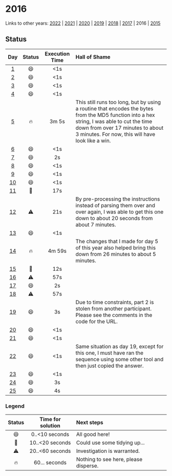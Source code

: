 # 2016

Links to other years: 
[2022](https://github.com/Wave39/AdventOfCode/blob/master/AdventOfCode/Puzzles/2022/README.md) |
[2021](https://github.com/Wave39/AdventOfCode/blob/master/AdventOfCode/Puzzles/2021/README.md) |
[2020](https://github.com/Wave39/AdventOfCode/blob/master/AdventOfCode/Puzzles/2020/README.md) |
[2019](https://github.com/Wave39/AdventOfCode/blob/master/AdventOfCode/Puzzles/2019/README.md) |
[2018](https://github.com/Wave39/AdventOfCode/blob/master/AdventOfCode/Puzzles/2018/README.md) |
[2017](https://github.com/Wave39/AdventOfCode/blob/master/AdventOfCode/Puzzles/2017/README.md) |
2016 |
[2015](https://github.com/Wave39/AdventOfCode/blob/master/AdventOfCode/Puzzles/2015/README.md)

## Status

| Day | Status | Execution Time | Hall of Shame |
| :---: | :---: | :---: | :--- |
| [1](https://adventofcode.com/2016/day/1) | :smile: | <1s |
| [2](https://adventofcode.com/2016/day/2) | :smile: | <1s |
| [3](https://adventofcode.com/2016/day/3) | :smile: | <1s |
| [4](https://adventofcode.com/2016/day/4) | :smile: | <1s |
| [5](https://adventofcode.com/2016/day/5) | :fire: | 3m 5s | This still runs too long, but by using a routine that encodes the bytes from the MD5 function into a hex string, I was able to cut the time down from over 17 minutes to about 3 minutes. For now, this will have look like a win. |
| [6](https://adventofcode.com/2016/day/6) | :smile: | <1s |
| [7](https://adventofcode.com/2016/day/7) | :smile: | 2s |
| [8](https://adventofcode.com/2016/day/8) | :smile: | <1s |
| [9](https://adventofcode.com/2016/day/9) | :smile: | <1s |
| [10](https://adventofcode.com/2016/day/10) | :smile: | <1s |
| [11](https://adventofcode.com/2016/day/11) | :eyes: | 17s |
| [12](https://adventofcode.com/2016/day/12) | :warning: | 21s | By pre-processing the instructions instead of parsing them over and over again, I was able to get this one down to about 20 seconds from about 7 minutes. |
| [13](https://adventofcode.com/2016/day/13) | :smile: | <1s |
| [14](https://adventofcode.com/2016/day/14) | :fire: | 4m 59s | The changes that I made for day 5 of this year also helped bring this down from 26 minutes to about 5 minutes. |
| [15](https://adventofcode.com/2016/day/15) | :eyes: | 12s |
| [16](https://adventofcode.com/2016/day/16) | :warning: | 57s |
| [17](https://adventofcode.com/2016/day/17) | :smile: | 2s |
| [18](https://adventofcode.com/2016/day/18) | :warning: | 57s |
| [19](https://adventofcode.com/2016/day/19) | :smile: | 3s | Due to time constraints, part 2 is stolen from another participant. Please see the comments in the code for the URL. |
| [20](https://adventofcode.com/2016/day/20) | :smile: | <1s |
| [21](https://adventofcode.com/2016/day/21) | :smile: | <1s |
| [22](https://adventofcode.com/2016/day/22) | :smile: | <1s | Same situation as day 19, except for this one, I must have ran the sequence using some other tool and then just copied the answer. |
| [23](https://adventofcode.com/2016/day/23) | :smile: | <1s |
| [24](https://adventofcode.com/2016/day/24) | :smile: | 3s |
| [25](https://adventofcode.com/2016/day/25) | :smile: | 4s |

### Legend

| Status | Time for solution | Next steps |
| :---: | :---: | :--- |
| :smile: | 0..<10 seconds | All good here! |
| :eyes: | 10..<20 seconds | Could use some tidying up... |
| :warning: | 20..<60 seconds | Investigation is warranted. |
| :fire: | 60... seconds | Nothing to see here, please disperse. |
